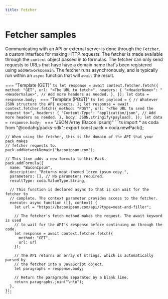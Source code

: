 ```yaml
---
title: Fetcher
---
```


# Fetcher samples

Communicating with an API or external server is done through the `Fetcher`, a custom interface for making HTTP requests. The fetcher is made available through the `context` object passed in to formulas. The fetcher can only send requests to URLs that have have a domain name that's been registered using `addNetworkDomain`. The fetcher runs asynchronously, and is typically run within an `async` function that will `await` the result.

=== "Template (GET)"
    ```ts
    let response = await context.fetcher.fetch({
      method: "GET",
      url: "<The URL to fetch>",
      headers: {
        "<HeaderName>": "<HeaderValue>",
        // Add more headers as needed.
      },
    });
    let data = response.body;
    ```
=== "Template (POST)"
    ```ts
    let payload = {
      // Whatever JSON structure the API expects.
    };
    let response = await context.fetcher.fetch({
      method: "POST",
      url: "<The URL to send the request to>",
      headers: {
        "Content-Type": "application/json",
        // Add more headers as needed.
      },
      body: JSON.stringify(payload),
    });
    let data = response.body;
    ```
=== "JSON Array (Bacon Ipsum)"
    ```ts
    import * as coda from "@codahq/packs-sdk";
    export const pack = coda.newPack();

    // When using the fetcher, this is the domain of the API that your pack makes
    // fetcher requests to.
    pack.addNetworkDomain("baconipsum.com");

    // This line adds a new formula to this Pack.
    pack.addFormula({
      name: "BaconIpsum",
      description: "Returns meat-themed lorem ipsum copy.",
      parameters: [], // No parameters required.
      resultType: coda.ValueType.String,

      // This function is declared async to that is can wait for the fetcher to
      // complete. The context parameter provides access to the fetcher.
      execute: async function ([], context) {
        let url = "https://baconipsum.com/api/?type=meat-and-filler";

        // The fetcher's fetch method makes the request. The await keyword is used
        // to wait for the API's response before continuing on through the code.
        let response = await context.fetcher.fetch({
          method: "GET",
          url: url
        });

        // The API returns an array of strings, which is automatically parsed by
        // the fetcher into a JavaScript object.
        let paragraphs = response.body;

        // Return the paragraphs separated by a blank line.
        return paragraphs.join("\n\n");
      },
    });
    ```
